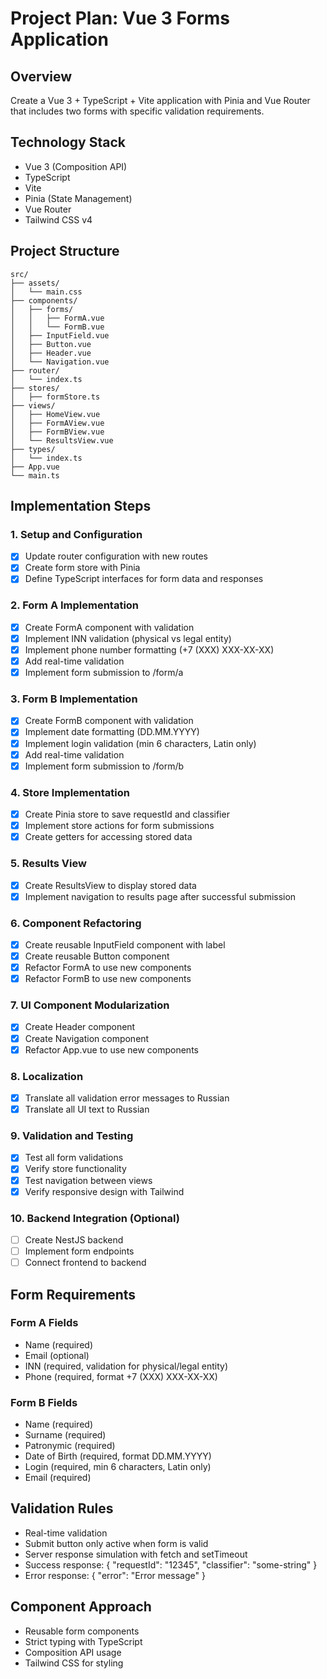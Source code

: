 # Project Plan: Vue 3 Forms Application

## Overview
Create a Vue 3 + TypeScript + Vite application with Pinia and Vue Router that includes two forms with specific validation requirements.

## Technology Stack
- Vue 3 (Composition API)
- TypeScript
- Vite
- Pinia (State Management)
- Vue Router
- Tailwind CSS v4

## Project Structure
```
src/
├── assets/
│   └── main.css
├── components/
│   ├── forms/
│   │   ├── FormA.vue
│   │   └── FormB.vue
│   ├── InputField.vue
│   ├── Button.vue
│   ├── Header.vue
│   └── Navigation.vue
├── router/
│   └── index.ts
├── stores/
│   ├── formStore.ts
├── views/
│   ├── HomeView.vue
│   ├── FormAView.vue
│   ├── FormBView.vue
│   └── ResultsView.vue
├── types/
│   └── index.ts
├── App.vue
└── main.ts
```

## Implementation Steps

### 1. Setup and Configuration
- [x] Update router configuration with new routes
- [x] Create form store with Pinia
- [x] Define TypeScript interfaces for form data and responses

### 2. Form A Implementation
- [x] Create FormA component with validation
- [x] Implement INN validation (physical vs legal entity)
- [x] Implement phone number formatting (+7 (XXX) XXX-XX-XX)
- [x] Add real-time validation
- [x] Implement form submission to /form/a

### 3. Form B Implementation
- [x] Create FormB component with validation
- [x] Implement date formatting (DD.MM.YYYY)
- [x] Implement login validation (min 6 characters, Latin only)
- [x] Add real-time validation
- [x] Implement form submission to /form/b

### 4. Store Implementation
- [x] Create Pinia store to save requestId and classifier
- [x] Implement store actions for form submissions
- [x] Create getters for accessing stored data

### 5. Results View
- [x] Create ResultsView to display stored data
- [x] Implement navigation to results page after successful submission

### 6. Component Refactoring
- [x] Create reusable InputField component with label
- [x] Create reusable Button component
- [x] Refactor FormA to use new components
- [x] Refactor FormB to use new components

### 7. UI Component Modularization
- [x] Create Header component
- [x] Create Navigation component
- [x] Refactor App.vue to use new components

### 8. Localization
- [x] Translate all validation error messages to Russian
- [x] Translate all UI text to Russian

### 9. Validation and Testing
- [x] Test all form validations
- [x] Verify store functionality
- [x] Test navigation between views
- [x] Verify responsive design with Tailwind

### 10. Backend Integration (Optional)
- [ ] Create NestJS backend
- [ ] Implement form endpoints
- [ ] Connect frontend to backend

## Form Requirements

### Form A Fields
- Name (required)
- Email (optional)
- INN (required, validation for physical/legal entity)
- Phone (required, format +7 (XXX) XXX-XX-XX)

### Form B Fields
- Name (required)
- Surname (required)
- Patronymic (required)
- Date of Birth (required, format DD.MM.YYYY)
- Login (required, min 6 characters, Latin only)
- Email (required)

## Validation Rules
- Real-time validation
- Submit button only active when form is valid
- Server response simulation with fetch and setTimeout
- Success response: { "requestId": "12345", "classifier": "some-string" }
- Error response: { "error": "Error message" }

## Component Approach
- Reusable form components
- Strict typing with TypeScript
- Composition API usage
- Tailwind CSS for styling